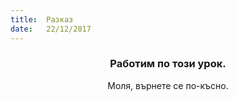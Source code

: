 ```yaml
---
title:  Разказ
date:   22/12/2017
---
```


### <center>Работим по този урок.</center>
<center>Моля, върнете се по-късно.</center>